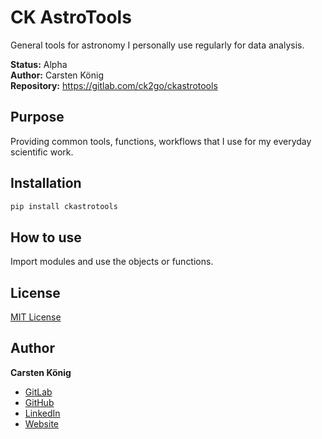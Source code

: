 # CK AstroTools

General tools for astronomy I personally use regularly for data analysis.

**Status:**  Alpha\
**Author:** Carsten König\
**Repository:** https://gitlab.com/ck2go/ckastrotools

## Purpose

Providing common tools, functions, workflows that I use for my everyday scientific work.

## Installation

```bash
pip install ckastrotools
```

## How to use
Import modules and use the objects or functions.


## License
[MIT License](https://choosealicense.com/licenses/mit/)

## Author
**Carsten König**

- [GitLab](https://gitlab.com/ck2go "Carsten König")
- [GitHub](https://github.com/ck2go "Carsten König")
- [LinkedIn](https://www.linkedin.com/in/ck2go/ "Carsten König")
- [Website](https://www.carsten-koenig.de "Carsten König")

